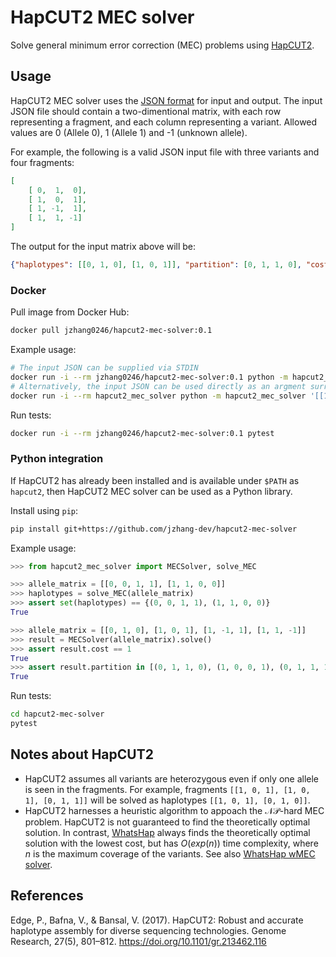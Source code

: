 # HapCUT2 MEC solver

Solve general minimum error correction (MEC) problems using [HapCUT2](https://github.com/vibansal/HapCUT2).

## Usage

HapCUT2 MEC solver uses the [JSON format](https://en.wikipedia.org/wiki/JSON) for input and output. The input JSON file should contain a two-dimentional matrix, with each row representing a fragment, and each column representing a variant. Allowed values are 0 (Allele 0), 1 (Allele 1) and -1 (unknown allele). 

For example, the following is a valid JSON input file with three variants and four fragments:

```json
[
    [ 0,  1,  0], 
    [ 1,  0,  1], 
    [ 1, -1,  1],
    [ 1,  1, -1]
]
```

The output for the input matrix above will be:

```json
{"haplotypes": [[0, 1, 0], [1, 0, 1]], "partition": [0, 1, 1, 0], "cost": 1}
```


### Docker

Pull image from Docker Hub:

```sh
docker pull jzhang0246/hapcut2-mec-solver:0.1
```

Example usage: 

```sh
# The input JSON can be supplied via STDIN
docker run -i --rm jzhang0246/hapcut2-mec-solver:0.1 python -m hapcut2_mec_solver < example.json
# Alternatively, the input JSON can be used directly as an argment surrounded by single or double quotes. 
docker run -i --rm hapcut2_mec_solver python -m hapcut2_mec_solver '[[1, 0, 1], [0, 1, 0]]'
```

Run tests:

```sh
docker run -i --rm jzhang0246/hapcut2-mec-solver:0.1 pytest
```

### Python integration

If HapCUT2 has already been installed and is available under `$PATH` as `hapcut2`, then HapCUT2 MEC solver can be used as a Python library.

Install using `pip`:

```sh
pip install git+https://github.com/jzhang-dev/hapcut2-mec-solver
```

Example usage:

```py
>>> from hapcut2_mec_solver import MECSolver, solve_MEC

>>> allele_matrix = [[0, 0, 1, 1], [1, 1, 0, 0]]
>>> haplotypes = solve_MEC(allele_matrix)
>>> assert set(haplotypes) == {(0, 0, 1, 1), (1, 1, 0, 0)}
True

>>> allele_matrix = [[0, 1, 0], [1, 0, 1], [1, -1, 1], [1, 1, -1]]
>>> result = MECSolver(allele_matrix).solve()
>>> assert result.cost == 1
True
>>> assert result.partition in [(0, 1, 1, 0), (1, 0, 0, 1), (0, 1, 1, 1), (1, 0, 0, 0)]
True
```

Run tests:

```sh
cd hapcut2-mec-solver
pytest
```


## Notes about HapCUT2

- HapCUT2 assumes all variants are heterozygous even if only one allele is seen in the fragments. For example, fragments `[[1, 0, 1], [1, 0, 1], [0, 1, 1]]` will be solved as haplotypes `[[1, 0, 1], [0, 1, 0]]`. 
- HapCUT2 harnesses a heuristic algorithm to appoach the $\mathcal{NP}$-hard MEC problem. HapCUT2 is not guaranteed to find the theoretically optimal solution. In contrast, [WhatsHap](https://whatshap.readthedocs.io/en/latest/) always finds the theoretically optimal solution with the lowest cost, but has $\mathit{O}(exp(n))$ time complexity, where $n$ is the maximum coverage of the variants. See also [WhatsHap wMEC solver](https://github.com/jzhang-dev/whatshap-wmec-solver).

## References

Edge, P., Bafna, V., & Bansal, V. (2017). HapCUT2: Robust and accurate haplotype assembly for diverse sequencing technologies. Genome Research, 27(5), 801–812. https://doi.org/10.1101/gr.213462.116




